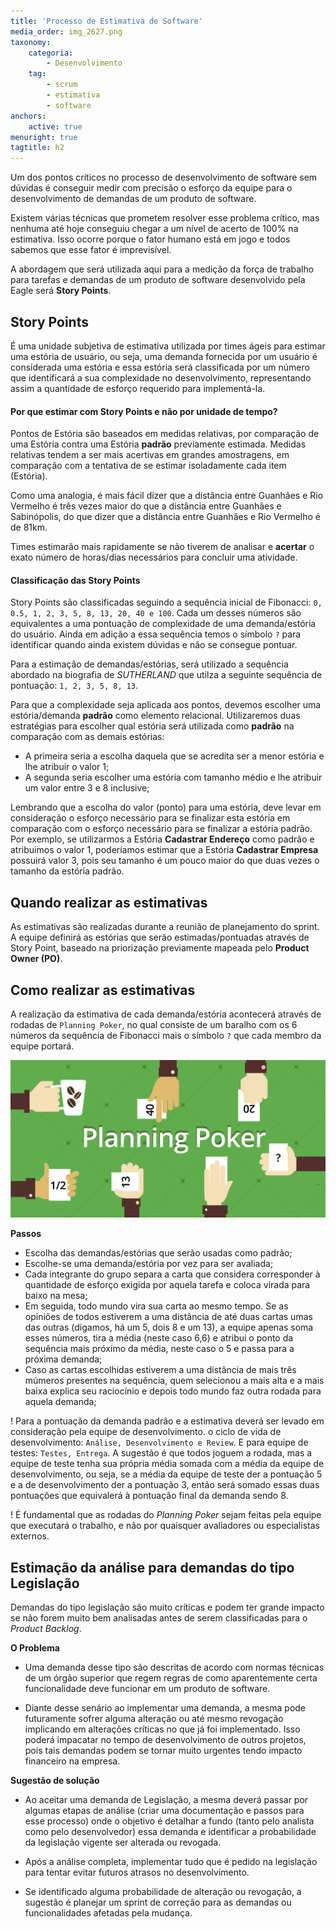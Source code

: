 ```yaml
---
title: 'Processo de Estimativa de Software'
media_order: img_2627.png
taxonomy:
    categoria:
        - Desenvolvimento
    tag:
        - scrum
        - estimativa
        - software
anchors:
    active: true
menuright: true
tagtitle: h2
---
```


Um dos pontos críticos no processo de desenvolvimento de software sem dúvidas é conseguir medir com precisão o esforço da equipe para o desenvolvimento de demandas de um produto de software.

Existem várias técnicas que prometem resolver esse problema crítico, mas nenhuma até hoje conseguiu chegar a um nível de acerto de 100% na estimativa. Isso ocorre porque o fator humano está em jogo e todos sabemos que esse fator é imprevisível.

A abordagem que será utilizada aqui para a medição da força de trabalho para tarefas e demandas de um produto de software desenvolvido pela Eagle será **Story Points**.

## Story Points

É uma unidade subjetiva de estimativa utilizada por times ágeis para estimar uma estória de usuário, ou seja, uma demanda fornecida por um usuário é considerada uma estória e essa estória será classificada por um número que identificará a sua complexidade no desenvolvimento, representando assim a quantidade de esforço requerido para implementá-la.

#### Por que estimar com Story Points e não por unidade de tempo?

Pontos de Estória são baseados em medidas relativas, por comparação de uma Estória contra uma Estória **padrão** previamente estimada. Medidas relativas tendem a ser mais acertivas em grandes amostragens, em comparação com a tentativa de se estimar isoladamente cada item (Estória).

Como uma analogia, é mais fácil dizer que a distância entre Guanhães e Rio Vermelho é três vezes maior do que a distância entre Guanhães e Sabinópolis, do que dizer que a distância entre Guanhães e Rio Vermelho é de 81km.

Times estimarão mais rapidamente se não tiverem de analisar e **acertar** o exato número de horas/dias necessários para concluir uma atividade.

#### Classificação das Story Points

Story Points são classificadas seguindo a sequência inicial de Fibonacci: `0, 0.5, 1, 2, 3, 5, 8, 13, 20, 40 e 100`. Cada um desses números são equivalentes a uma pontuação de complexidade de uma demanda/estória do usuário. Ainda em adição a essa sequência temos o símbolo `?` para identificar quando ainda existem dúvidas e não se consegue pontuar.

Para a estimação de demandas/estórias, será utilizado a sequência abordado na biografia de _SUTHERLAND_ que utilza a seguinte sequência de pontuação: `1, 2, 3, 5, 8, 13`.

Para que a complexidade seja aplicada aos pontos, devemos escolher uma estória/demanda **padrão** como elemento relacional. Utilizaremos duas estratégias para escolher qual estória será utilizada como **padrão** na comparação com as demais estórias:

- A primeira seria a escolha daquela que se acredita ser a menor estória e lhe atribuir o valor 1;
- A segunda seria escolher uma estória com tamanho médio e lhe atribuir um valor entre 3 e 8 inclusive;

Lembrando que a escolha do valor (ponto) para uma estória, deve levar em consideração o esforço necessário para se finalizar esta estória em comparação com o esforço necessário para se finalizar a estória padrão. Por exemplo, se utilizarmos a Estória **Cadastrar Endereço** como padrão e atribuimos o valor 1, poderíamos estimar que a Estória **Cadastrar Empresa** possuirá valor 3, pois seu tamanho é um pouco maior do que duas vezes o tamanho da estória padrão.

## Quando realizar as estimativas

As estimativas são realizadas durante a reunião de planejamento do sprint. A equipe definirá as estórias que serão estimadas/pontuadas através de Story Point, baseado na priorização previamente mapeada pelo **Product Owner (PO)**.

## Como realizar as estimativas

A realização da estimativa de cada demanda/estória acontecerá através de rodadas de `Planning Poker`, no qual consiste de um baralho com os 6 números da sequência de Fibonacci mais o símbolo `?` que cada membro da equipe portará.

![Planning Poker](img_2627.png "Planning Poker")

**Passos**

- Escolha das demandas/estórias que serão usadas como padrão;
- Escolhe-se uma demanda/estória por vez para ser avaliada;
- Cada integrante do grupo separa a carta que considera corresponder à quantidade de esforço exigida por aquela tarefa e coloca virada para baixo na mesa;
- Em seguida, todo mundo vira sua carta ao mesmo tempo. Se as opiniões de todos estiverem a uma distância de até duas cartas umas das outras (digamos, há um 5, dois 8 e um 13), a equipe apenas soma esses números, tira a média (neste caso 6,6) e atribui o ponto da sequência mais próximo da média, neste caso o 5 e passa para a próxima demanda;
- Caso as cartas escolhidas estiverem a uma distância de mais três múmeros presentes na sequência, quem selecionou a mais alta e a mais baixa explica seu raciocínio e depois todo mundo faz outra rodada para aquela demanda;

! Para a pontuação da demanda padrão e a estimativa deverá ser levado em consideração pela equipe de desenvolvimento. o ciclo de vida de desenvolvimento: `Análise, Desenvolvimento e Review`. E para equipe de testes: `Testes, Entrega`. A sugestão é que todos joguem a rodada, mas a equipe de teste tenha sua própria média somada com a média da equipe de desenvolvimento, ou seja, se a média da equipe de teste der a pontuação 5 e a de desenvolvimento der a pontuação 3, então será somado essas duas pontuações que equivalerá à pontuação final da demanda sendo 8.

! É fundamental que as rodadas do _Planning Poker_ sejam feitas pela equipe que executará o trabalho, e não por quaisquer avaliadores ou especialistas externos.

## Estimação da análise para demandas do tipo Legislação

Demandas do tipo legislação são muito críticas e podem ter grande impacto se não forem muito bem analisadas antes de serem classificadas para o _Product Backlog_.

**O Problema**

- Uma demanda desse tipo são descritas de acordo com normas técnicas de um órgão superior que regem regras de como aparentemente certa funcionalidade deve funcionar em um produto de software.

- Diante desse senário ao implementar uma demanda, a mesma pode futuramente sofrer alguma alteração ou até mesmo revogação implicando em alterações críticas no que já foi implementado. Isso poderá impacatar no tempo de desenvolvimento de outros projetos, pois tais demandas podem se tornar muito urgentes tendo impacto financeiro na empresa.

**Sugestão de solução**

- Ao aceitar uma demanda de Legislação, a mesma deverá passar por algumas etapas de análise (criar uma documentação e passos para esse processo) onde o objetivo é detalhar a fundo (tanto pelo analista como pelo desenvolvedor) essa demanda e identificar a probabilidade da legislação vigente ser alterada ou revogada.

- Após a análise completa, implementar tudo que é pedido na legislação para tentar evitar futuros atrasos no desenvolvimento.

- Se identificado alguma probabilidade de alteração ou revogação, a sugestão é planejar um sprint de correção para as demandas ou funcionalidades afetadas pela mudança.
